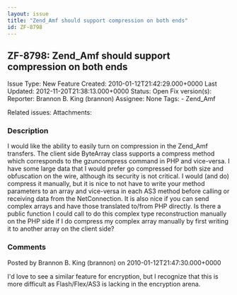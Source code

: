 ```yaml
---
layout: issue
title: "Zend_Amf should support compression on both ends"
id: ZF-8798
---
```


ZF-8798: Zend\_Amf should support compression on both ends
----------------------------------------------------------

 Issue Type: New Feature Created: 2010-01-12T21:42:29.000+0000 Last Updated: 2012-11-20T21:38:13.000+0000 Status: Open Fix version(s): 
 Reporter:  Brannon B. King (brannon)  Assignee:  None  Tags: - Zend\_Amf
 
 Related issues: 
 Attachments: 
### Description

I would like the ability to easily turn on compression in the Zend\_Amf transfers. The client side ByteArray class supports a compress method which corresponds to the gzuncompress command in PHP and vice-versa. I have some large data that I would prefer go compressed for both size and obfuscation on the wire, although its security is not critical. I would (and do) compress it manually, but it is nice to not have to write your method parameters to an array and vice-versa in each AS3 method before calling or receiving data from the NetConnection. It is also nice if you can send complex arrays and have those translated to/from PHP directly. Is there a public function I could call to do this complex type reconstruction manually on the PHP side if I do compress my complex array manually by first writing it to another array on the client side?

 

 

### Comments

Posted by Brannon B. King (brannon) on 2010-01-12T21:47:30.000+0000

I'd love to see a similar feature for encryption, but I recognize that this is more difficult as Flash/Flex/AS3 is lacking in the encryption arena.

 

 